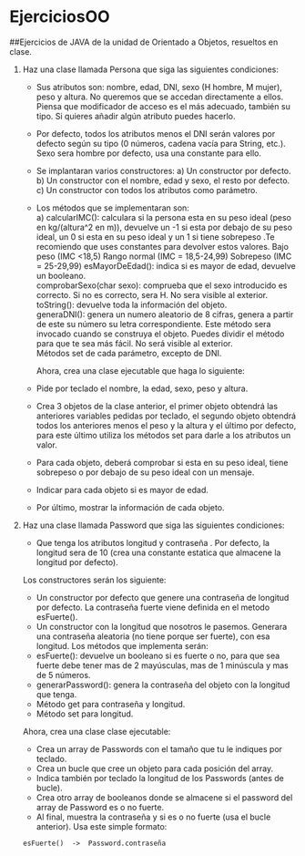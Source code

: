 # EjerciciosOO
##Ejercicios de JAVA de la unidad de Orientado a Objetos, resueltos en clase.

1. Haz una clase llamada Persona que siga las siguientes condiciones:
    * Sus atributos son: nombre, edad, DNI, sexo (H hombre, M mujer), peso y altura. No queremos que se accedan directamente a ellos. Piensa que modificador de acceso es el más adecuado, también su tipo. Si quieres añadir algún atributo puedes hacerlo.
    * Por defecto, todos los atributos menos el DNI serán valores por defecto según su tipo (0 números, cadena vacía para String, etc.). Sexo sera hombre por defecto, usa una constante para ello.
    * Se implantaran varios constructores: 
        a) Un constructor por defecto.  
        b) Un constructor con el nombre, edad y sexo, el resto por defecto.  
        c) Un constructor con todos los atributos como parámetro.  
    * Los métodos que se implementaran son:  
        a) calcularIMC(): calculara si la persona esta en su peso ideal (peso en kg/(altura^2  en m)), devuelve un -1 si esta por debajo de su peso ideal, un 0 si esta en su peso ideal y un 1 si tiene sobrepeso .Te recomiendo que uses constantes para devolver estos valores.
        Bajo peso (IMC <18,5)
        Rango normal (IMC = 18,5-24,99)
        Sobrepeso (IMC = 25-29,99)
        esMayorDeEdad(): indica si es mayor de edad, devuelve un booleano. 	
        comprobarSexo(char sexo): comprueba que el sexo introducido es correcto. Si no es correcto, sera H. No sera visible al exterior. 	
        toString(): devuelve toda la información del objeto. 	
        generaDNI(): genera un numero aleatorio de 8 cifras, genera a partir de este su número su letra correspondiente. Este método sera invocado cuando se construya el objeto. Puedes dividir el método para que te sea más fácil. No será visible al exterior. 	
        Métodos set de cada parámetro, excepto de DNI.
        
        Ahora, crea una clase ejecutable que haga lo siguiente:

    * Pide por teclado el nombre, la edad, sexo, peso y altura.  
    * Crea 3 objetos de la clase anterior, el primer objeto obtendrá las anteriores variables pedidas por teclado, el segundo objeto obtendrá todos los anteriores menos el peso y la altura y el último por defecto, para este último utiliza los métodos set para darle a los atributos un valor.  
    * Para cada objeto, deberá comprobar si esta en su peso ideal, tiene sobrepeso o por debajo de su peso ideal con un mensaje.
    * Indicar para cada objeto si es mayor de edad.  
    * Por último, mostrar la información de cada objeto.  

2. Haz una clase llamada Password que siga las siguientes condiciones:

    * Que tenga los atributos longitud y contraseña . Por defecto, la longitud sera de 10 (crea una constante estatica que almacene la longitud por defecto).

    Los constructores serán los siguiente:
    * Un constructor por defecto que genere una contraseña de longitud por defecto. La contraseña fuerte viene definida en el metodo esFuerte().  
    * Un constructor con la longitud que nosotros le pasemos. Generara una contraseña aleatoria (no tiene porque ser fuerte), con esa longitud.
    Los métodos que implementa serán:
    * esFuerte(): devuelve un booleano si es fuerte o no, para que sea fuerte debe tener mas de 2 mayúsculas, mas de 1 minúscula y mas de 5 números.
    * generarPassword():  genera la contraseña del objeto con la longitud que tenga.
    * Método get para contraseña y longitud.
    * Método set para longitud.

    Ahora, crea una clase clase ejecutable:

    * Crea un array de Passwords con el tamaño que tu le indiques por teclado.
    * Crea un bucle que cree un objeto para cada posición del array.
    * Indica también por teclado la longitud de los Passwords (antes de bucle).
    * Crea otro array de booleanos donde se almacene si el password del array de Password es o no fuerte.
    * Al final, muestra la contraseña y si es o no fuerte (usa el bucle anterior). Usa este simple formato:

    `esFuerte()  ->  Password.contraseña`

